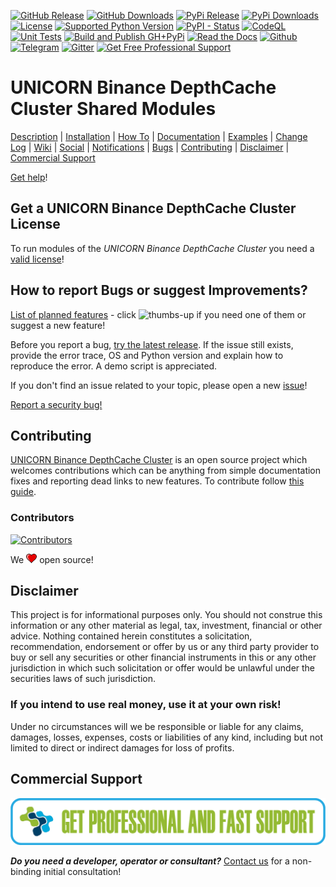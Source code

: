 [![GitHub Release](https://img.shields.io/github/release/LUCIT-Systems-and-Development/unicorn-binance-depthcache-cluster.svg?label=github)](https://github.com/LUCIT-Systems-and-Development/unicorn-binance-depthcache-cluster/releases)
[![GitHub Downloads](https://img.shields.io/github/downloads/LUCIT-Systems-and-Development/unicorn-binance-depthcache-cluster/total?color=blue)](https://github.com/LUCIT-Systems-and-Development/unicorn-binance-depthcache-cluster/releases)
[![PyPi Release](https://img.shields.io/pypi/v/lucit-ubdcc-shared-modules?color=blue)](https://pypi.org/project/lucit-ubdcc-shared-modules/)
[![PyPi Downloads](https://pepy.tech/badge/lucit-ubdcc-shared-modules)](https://pepy.tech/project/lucit-ubdcc-shared-modules)
[![License](https://img.shields.io/badge/license-LSOSL-blue)](https://unicorn-binance-depthcache-cluster.docs.lucit.tech/license.html)
[![Supported Python Version](https://img.shields.io/pypi/pyversions/lucit-ubdcc-shared-modules.svg)](https://www.python.org/downloads/)
[![PyPI - Status](https://img.shields.io/pypi/status/lucit-ubdcc-shared-modules.svg)](https://github.com/LUCIT-Systems-and-Development/unicorn-binance-depthcache-cluster/issues)
[![CodeQL](https://github.com/LUCIT-Systems-and-Development/unicorn-binance-depthcache-cluster/actions/workflows/codeql-analysis.yml/badge.svg)](https://github.com/LUCIT-Systems-and-Development/unicorn-binance-depthcache-cluster/actions/workflows/codeql-analysis.yml)
[![Unit Tests](https://github.com/LUCIT-Systems-and-Development/unicorn-binance-depthcache-cluster/actions/workflows/unit-tests.yml/badge.svg)](https://github.com/LUCIT-Systems-and-Development/unicorn-binance-depthcache-cluster/actions/workflows/unit-tests.yml)
[![Build and Publish GH+PyPi](https://github.com/LUCIT-Systems-and-Development/unicorn-binance-depthcache-cluster/actions/workflows/build_wheels_lucit_ubdcc_shared_modules.yml/badge.svg)](https://github.com/LUCIT-Systems-and-Development/unicorn-binance-depthcache-cluster/actions/workflows/build_wheels_lucit_ubdcc_shared_modules.yml)
[![Read the Docs](https://img.shields.io/badge/read-%20docs-yellow)](https://unicorn-binance-depthcache-cluster.docs.lucit.tech)
[![Github](https://img.shields.io/badge/source-github-cbc2c8)](https://github.com/LUCIT-Systems-and-Development/unicorn-binance-depthcache-cluster/tree/master/packages/lucit-ubdcc-shared-modules)
[![Telegram](https://img.shields.io/badge/community-telegram-41ab8c)](https://t.me/unicorndevs)
[![Gitter](https://img.shields.io/badge/community-gitter-41ab8c)](https://gitter.im/unicorn-trading-suite/unicorn-binance-depthcache-cluster?utm_source=badge&utm_medium=badge&utm_campaign=pr-badge&utm_content=badge)
[![Get Free Professional Support](https://img.shields.io/badge/chat-lucit%20support-004166)](https://www.lucit.tech/get-support.html)

# UNICORN Binance DepthCache Cluster Shared Modules

[Description](#description) | [Installation](#installation-and-upgrade) | [How To](#howto) | 
[Documentation](#documentation) | [Examples](#examples) | [Change Log](#change-log) | [Wiki](#wiki) | 
[Social](#social) | [Notifications](#receive-notifications) | [Bugs](#how-to-report-bugs-or-suggest-improvements) | 
[Contributing](#contributing) | [Disclaimer](#disclaimer) | [Commercial Support](#commercial-support)

[Get help](https://www.lucit.tech/get-support.html)!

## Get a UNICORN Binance DepthCache Cluster License

To run modules of the *UNICORN Binance DepthCache Cluster* you need a [valid license](#)!


## How to report Bugs or suggest Improvements?
[List of planned features](https://github.com/LUCIT-Systems-and-Development/unicorn-binance-depthcache-cluster/issues?q=is%3Aissue+is%3Aopen+label%3Aenhancement) - click ![thumbs-up](https://raw.githubusercontent.com/lucit-systems-and-development/unicorn-binance-depthcache-cluster/master/images/misc/thumbup.png) if you need one of them or suggest a new feature!

Before you report a bug, [try the latest release](https://github.com/LUCIT-Systems-and-Development/unicorn-binance-depthcache-cluster#installation-and-upgrade). If the issue still exists, provide the error trace, OS 
and Python version and explain how to reproduce the error. A demo script is appreciated.

If you don't find an issue related to your topic, please open a new [issue](https://github.com/LUCIT-Systems-and-Development/unicorn-binance-depthcache-cluster/issues)!

[Report a security bug!](https://github.com/LUCIT-Systems-and-Development/unicorn-binance-depthcache-cluster/security/policy)

## Contributing
[UNICORN Binance DepthCache Cluster](https://www.lucit.tech/unicorn-binance-depthcache-cluster.html) is an open 
source project which welcomes contributions which can be anything from simple documentation fixes and reporting dead links to new features. To 
contribute follow 
[this guide](https://github.com/LUCIT-Systems-and-Development/unicorn-binance-depthcache-cluster/blob/master/CONTRIBUTING.md).
 
### Contributors
[![Contributors](https://contributors-img.web.app/image?repo=oliver-zehentleitner/unicorn-binance-depthcache-cluster)](https://github.com/LUCIT-Systems-and-Development/unicorn-binance-depthcache-cluster/graphs/contributors)

We ![love](https://raw.githubusercontent.com/lucit-systems-and-development/unicorn-binance-suite/master/images/misc/heart.png) open source!

## Disclaimer
This project is for informational purposes only. You should not construe this information or any other material as 
legal, tax, investment, financial or other advice. Nothing contained herein constitutes a solicitation, recommendation, 
endorsement or offer by us or any third party provider to buy or sell any securities or other financial instruments in 
this or any other jurisdiction in which such solicitation or offer would be unlawful under the securities laws of such 
jurisdiction.

### If you intend to use real money, use it at your own risk!

Under no circumstances will we be responsible or liable for any claims, damages, losses, expenses, costs or liabilities 
of any kind, including but not limited to direct or indirect damages for loss of profits.

## Commercial Support

[![Get professional and fast support](https://raw.githubusercontent.com/LUCIT-Systems-and-Development/unicorn-trading-suite/master/images/support/LUCIT-get-professional-and-fast-support.png)](https://www.lucit.tech/get-support.html)

***Do you need a developer, operator or consultant?*** [Contact us](https://www.lucit.tech/contact.html) for a non-binding initial consultation!
